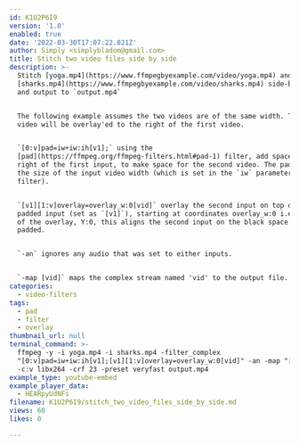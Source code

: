 ```yaml
---
id: K1U2P6I9
version: '1.0'
enabled: true
date: '2022-03-30T17:07:22.021Z'
author: Simply <simplybladom@gmail.com>
title: Stitch two video files side by side
description: >-
  Stitch [yoga.mp4](https://www.ffmpegbyexample.com/video/yoga.mp4) and
  [sharks.mp4](https://www.ffmpegbyexample.com/video/sharks.mp4) side-by-side
  and output to `output.mp4`


  The following example assumes the two videos are of the same width. The 2nd
  video will be overlay'ed to the right of the first video.


  `[0:v]pad=iw+iw:ih[v1];` using the
  [pad](https://ffmpeg.org/ffmpeg-filters.html#pad-1) filter, add space to the
  right of the first input, to make space for the second video. The pad size is
  the size of the input video width (which is set in the `iw` parameter to the
  filter).


  `[v1][1:v]overlay=overlay_w:0[vid]` overlay the second input on top of the
  padded input (set as `[v1]`), starting at coordinates overlay_w:0 i.e.: X:size
  of the overlay, Y:0, this aligns the second input on the black space we just
  padded.


  `-an` ignores any audio that was set to either inputs.


  `-map [vid]` maps the complex stream named 'vid' to the output file.
categories:
  - video-filters
tags:
  - pad
  - filter
  - overlay
thumbnail_url: null
terminal_command: >-
  ffmpeg -y -i yoga.mp4 -i sharks.mp4 -filter_complex
  "[0:v]pad=iw+iw:ih[v1];[v1][1:v]overlay=overlay_w:0[vid]" -an -map "[vid]"
  -c:v libx264 -crf 23 -preset veryfast output.mp4
example_type: youtube-embed
example_player_data:
  - HEARpyUdNFs
filename: K1U2P6I9/stitch_two_video_files_side_by_side.md
views: 60
likes: 0

---
```

